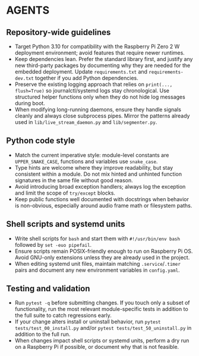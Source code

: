 # AGENTS

## Repository-wide guidelines
- Target Python 3.10 for compatibility with the Raspberry Pi Zero 2 W deployment environment; avoid features that require newer runtimes.
- Keep dependencies lean. Prefer the standard library first, and justify any new third-party packages by documenting why they are needed for the embedded deployment. Update `requirements.txt` and `requirements-dev.txt` together if you add Python dependencies.
- Preserve the existing logging approach that relies on `print(..., flush=True)` so journalctl/systemd logs stay chronological. Use structured helper functions only when they do not hide log messages during boot.
- When modifying long-running daemons, ensure they handle signals cleanly and always close subprocess pipes. Mirror the patterns already used in `lib/live_stream_daemon.py` and `lib/segmenter.py`.

## Python code style
- Match the current imperative style: module-level constants are `UPPER_SNAKE_CASE`, functions and variables use `snake_case`.
- Type hints are welcome where they improve readability, but stay consistent within a module. Do not mix hinted and unhinted function signatures in the same file without good reason.
- Avoid introducing broad exception handlers; always log the exception and limit the scope of `try/except` blocks.
- Keep public functions well documented with docstrings when behavior is non-obvious, especially around audio frame math or filesystem paths.

## Shell scripts and systemd units
- Write shell scripts for `bash` and start them with `#!/usr/bin/env bash` followed by `set -euo pipefail`.
- Ensure scripts remain POSIX-friendly enough to run on Raspberry Pi OS. Avoid GNU-only extensions unless they are already used in the project.
- When editing systemd unit files, maintain matching `.service`/`.timer` pairs and document any new environment variables in `config.yaml`.

## Testing and validation
- Run `pytest -q` before submitting changes. If you touch only a subset of functionality, run the most relevant module-specific tests in addition to the full suite to catch regressions early.
- If your change alters install or uninstall behavior, run `pytest tests/test_00_install.py` and/or `pytest tests/test_50_uninstall.py` in addition to the full run.
- When changes impact shell scripts or systemd units, perform a dry run on a Raspberry Pi if possible, or document why that is not feasible.
